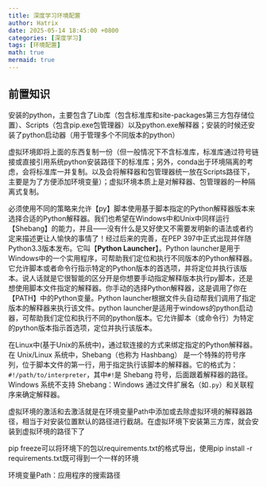 ```yaml
---
title: 深度学习环境配置
author: Hatrix
date: 2025-05-14 18:45:00 +0800
categories: [深度学习]
tags: [环境配置]
math: true
mermaid: true
---
```


## 前置知识

安装的python，主要包含了Lib库（包含标准库和site-packages第三方包存储位置）、Scripts（包含pip.exe包管理器）以及python.exe解释器；安装的时候还安装了python启动器（用于管理多个不同版本的python）

虚拟环境即将上面的东西复制一份（但一般情况下不含标准库，标准库通过符号链接或直接引用系统python安装路径下的标准库；另外，conda出于环境隔离的考虑，会将标准库一并复制。以及会将解释器和包管理器统一放在Scripts路径下，主要是为了方便添加环境变量）；虚拟环境本质上是对解释器、包管理器的一种隔离式复制。

必须使用不同的策略来允许【py】脚本使用基于脚本指定的Python解释器版本来选择合适的Python解释器。我们也希望在Windows中和Unix中同样运行【Shebang】的能力，并且——没有什么是又好使又不需要发明新的语法或者约定来描述更让人愉快的事情了！经过后来的完善，在PEP 397中正式出现并伴随Python3.3版本发布。它叫【**Python Launcher**】。Python launcher是用于Windows中的一个实用程序，可帮助我们定位和执行不同版本的Python解释器。它允许脚本或者命令行指示特定的Python版本的首选项，并将定位并执行该版本。说人话就是它很智能的区分开是你想要手动指定解释版本执行py脚本，还是想使用脚本文件指定的解释器。你手动的选择Python解释器，这是调用了你在【PATH】中的Python变量。Python launcher根据文件头自动帮我们调用了指定版本的解释器来执行该文件。python launcher是适用于windows的python启动器，可帮助我们定位和执行不同的python版本。它允许脚本（或命令行）为特定的python版本指示首选项，定位并执行该版本。

在Linux中(基于Unix的系统中)，通过软连接的方式来绑定指定的Python解释器。在 Unix/Linux 系统中，Shebang（也称为 Hashbang） 是一个特殊的符号序列，位于脚本文件的第一行，用于指定执行该脚本的解释器。它的格式为：`#!/path/to/interpreter`，其中`#!`是 Shebang 符号，后面跟着解释器的路径。Windows 系统不支持 Shebang：Windows 通过文件扩展名（如`.py`）和关联程序来确定解释器。

虚拟环境的激活和去激活就是在环境变量Path中添加或去除虚拟环境的解释器路径，相当于对安装位置默认的路径进行截胡。在虚拟环境下安装第三方库，就会安装到虚拟环境的路径下了

pip freeze可以将环境下的包以requirements.txt的格式导出，使用pip install -r requirements.txt既可得到一个一样的环境

环境变量Path：应用程序的搜索路径
